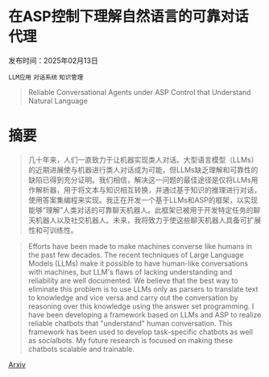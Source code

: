 # 在ASP控制下理解自然语言的可靠对话代理

发布时间：2025年02月13日

`LLM应用` `对话系统` `知识管理`

> Reliable Conversational Agents under ASP Control that Understand Natural Language

# 摘要

> 几十年来，人们一直致力于让机器实现类人对话。大型语言模型（LLMs）的近期进展使与机器进行类人对话成为可能，但LLMs缺乏理解和可靠性的缺陷已得到充分证明。我们相信，解决这一问题的最佳途径是仅将LLMs用作解析器，用于将文本与知识相互转换，并通过基于知识的推理进行对话，使用答案集编程来实现。我正在开发一个基于LLMs和ASP的框架，以实现能够“理解”人类对话的可靠聊天机器人。此框架已被用于开发特定任务的聊天机器人以及社交机器人。未来，我将致力于使这些聊天机器人具备可扩展性和可训练性。

> Efforts have been made to make machines converse like humans in the past few decades. The recent techniques of Large Language Models (LLMs) make it possible to have human-like conversations with machines, but LLM's flaws of lacking understanding and reliability are well documented. We believe that the best way to eliminate this problem is to use LLMs only as parsers to translate text to knowledge and vice versa and carry out the conversation by reasoning over this knowledge using the answer set programming. I have been developing a framework based on LLMs and ASP to realize reliable chatbots that "understand" human conversation. This framework has been used to develop task-specific chatbots as well as socialbots. My future research is focused on making these chatbots scalable and trainable.

[Arxiv](https://arxiv.org/abs/2502.09237)